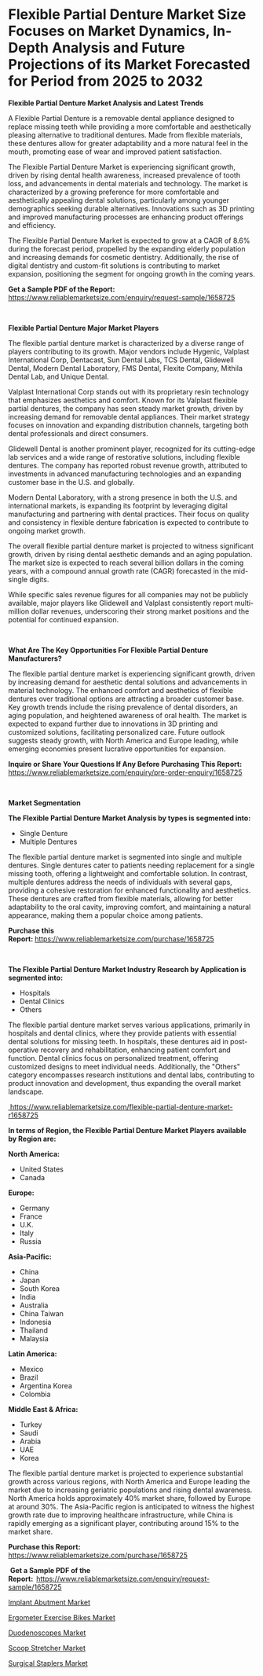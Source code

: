 <p><h1>Flexible Partial Denture Market Size Focuses on Market Dynamics, In-Depth Analysis and Future Projections of its Market Forecasted for Period from 2025 to 2032</h1></p><p><strong>Flexible Partial Denture Market Analysis and Latest Trends</strong></p>
<p><p>A Flexible Partial Denture is a removable dental appliance designed to replace missing teeth while providing a more comfortable and aesthetically pleasing alternative to traditional dentures. Made from flexible materials, these dentures allow for greater adaptability and a more natural feel in the mouth, promoting ease of wear and improved patient satisfaction.</p><p>The Flexible Partial Denture Market is experiencing significant growth, driven by rising dental health awareness, increased prevalence of tooth loss, and advancements in dental materials and technology. The market is characterized by a growing preference for more comfortable and aesthetically appealing dental solutions, particularly among younger demographics seeking durable alternatives. Innovations such as 3D printing and improved manufacturing processes are enhancing product offerings and efficiency.</p><p>The Flexible Partial Denture Market is expected to grow at a CAGR of 8.6% during the forecast period, propelled by the expanding elderly population and increasing demands for cosmetic dentistry. Additionally, the rise of digital dentistry and custom-fit solutions is contributing to market expansion, positioning the segment for ongoing growth in the coming years.</p></p>
<p><strong>Get a Sample PDF of the Report:&nbsp;</strong> <a href="https://www.reliablemarketsize.com/enquiry/request-sample/1658725?utm_campaign=2038&utm_medium=2&utm_source=Github&utm_content=ia&utm_term=03032025&utm_id=flexible-partial-denture">https://www.reliablemarketsize.com/enquiry/request-sample/1658725</a></p>
<p>&nbsp;</p>
<p><strong>Flexible Partial Denture Major Market Players</strong></p>
<p><p>The flexible partial denture market is characterized by a diverse range of players contributing to its growth. Major vendors include Hygenic, Valplast International Corp, Dentacast, Sun Dental Labs, TCS Dental, Glidewell Dental, Modern Dental Laboratory, FMS Dental, Flexite Company, Mithila Dental Lab, and Unique Dental.</p><p>Valplast International Corp stands out with its proprietary resin technology that emphasizes aesthetics and comfort. Known for its Valplast flexible partial dentures, the company has seen steady market growth, driven by increasing demand for removable dental appliances. Their market strategy focuses on innovation and expanding distribution channels, targeting both dental professionals and direct consumers.</p><p>Glidewell Dental is another prominent player, recognized for its cutting-edge lab services and a wide range of restorative solutions, including flexible dentures. The company has reported robust revenue growth, attributed to investments in advanced manufacturing technologies and an expanding customer base in the U.S. and globally.</p><p>Modern Dental Laboratory, with a strong presence in both the U.S. and international markets, is expanding its footprint by leveraging digital manufacturing and partnering with dental practices. Their focus on quality and consistency in flexible denture fabrication is expected to contribute to ongoing market growth.</p><p>The overall flexible partial denture market is projected to witness significant growth, driven by rising dental aesthetic demands and an aging population. The market size is expected to reach several billion dollars in the coming years, with a compound annual growth rate (CAGR) forecasted in the mid-single digits.</p><p>While specific sales revenue figures for all companies may not be publicly available, major players like Glidewell and Valplast consistently report multi-million dollar revenues, underscoring their strong market positions and the potential for continued expansion.</p></p>
<p>&nbsp;</p>
<p><strong>What Are The Key Opportunities For Flexible Partial Denture Manufacturers?</strong></p>
<p><p>The flexible partial denture market is experiencing significant growth, driven by increasing demand for aesthetic dental solutions and advancements in material technology. The enhanced comfort and aesthetics of flexible dentures over traditional options are attracting a broader customer base. Key growth trends include the rising prevalence of dental disorders, an aging population, and heightened awareness of oral health. The market is expected to expand further due to innovations in 3D printing and customized solutions, facilitating personalized care. Future outlook suggests steady growth, with North America and Europe leading, while emerging economies present lucrative opportunities for expansion.</p></p>
<p><strong>Inquire or Share Your Questions If Any Before Purchasing This Report:</strong> <a href="https://www.reliablemarketsize.com/enquiry/pre-order-enquiry/1658725?utm_campaign=2038&utm_medium=2&utm_source=Github&utm_content=ia&utm_term=03032025&utm_id=flexible-partial-denture">https://www.reliablemarketsize.com/enquiry/pre-order-enquiry/1658725</a></p>
<p>&nbsp;</p>
<p><strong>Market Segmentation</strong></p>
<p><strong>The Flexible Partial Denture Market Analysis by types is segmented into:</strong></p>
<p><ul><li>Single Denture</li><li>Multiple Dentures</li></ul></p>
<p><p>The flexible partial denture market is segmented into single and multiple dentures. Single dentures cater to patients needing replacement for a single missing tooth, offering a lightweight and comfortable solution. In contrast, multiple dentures address the needs of individuals with several gaps, providing a cohesive restoration for enhanced functionality and aesthetics. These dentures are crafted from flexible materials, allowing for better adaptability to the oral cavity, improving comfort, and maintaining a natural appearance, making them a popular choice among patients.</p></p>
<p><strong>Purchase this Report:&nbsp;</strong><a href="https://www.reliablemarketsize.com/purchase/1658725?utm_campaign=2038&utm_medium=2&utm_source=Github&utm_content=ia&utm_term=03032025&utm_id=flexible-partial-denture">https://www.reliablemarketsize.com/purchase/1658725</a></p>
<p>&nbsp;</p>
<p><strong>The Flexible Partial Denture Market Industry Research by Application is segmented into:</strong></p>
<p><ul><li>Hospitals</li><li>Dental Clinics</li><li>Others</li></ul></p>
<p><p>The flexible partial denture market serves various applications, primarily in hospitals and dental clinics, where they provide patients with essential dental solutions for missing teeth. In hospitals, these dentures aid in post-operative recovery and rehabilitation, enhancing patient comfort and function. Dental clinics focus on personalized treatment, offering customized designs to meet individual needs. Additionally, the "Others" category encompasses research institutions and dental labs, contributing to product innovation and development, thus expanding the overall market landscape.</p></p>
<p><a href="https://www.reliablemarketsize.com/flexible-partial-denture-market-r1658725?utm_campaign=2038&utm_medium=2&utm_source=Github&utm_content=ia&utm_term=03032025&utm_id=flexible-partial-denture">&nbsp;https://www.reliablemarketsize.com/flexible-partial-denture-market-r1658725</a></p>
<p><strong>In terms of Region, the Flexible Partial Denture Market Players available by Region are:</strong></p>
<p>
    <p> <strong> North America: </strong>
        <ul>
            <li>United States</li>
            <li>Canada</li>
        </ul>
        </p> 
    <p> <strong> Europe: </strong>
        <ul>
            <li>Germany</li>
            <li>France</li>
            <li>U.K.</li>
            <li>Italy</li>
            <li>Russia</li>
        </ul>
        </p> 
    <p> <strong> Asia-Pacific: </strong>
        <ul>
            <li>China</li>
            <li>Japan</li>
            <li>South Korea</li>
            <li>India</li>
            <li>Australia</li>
            <li>China Taiwan</li>
            <li>Indonesia</li>
            <li>Thailand</li>
            <li>Malaysia</li>
        </ul>
        </p> 
    <p> <strong> Latin America: </strong>
        <ul>
            <li>Mexico</li>
            <li>Brazil</li>
            <li>Argentina Korea</li>
            <li>Colombia</li>
        </ul>
        </p> 
    <p> <strong> Middle East & Africa: </strong>
        <ul>
            <li>Turkey</li>
            <li>Saudi</li>
            <li>Arabia</li>
            <li>UAE</li>
            <li>Korea</li>
        </ul>
    </p>
    </p>
<p><p>The flexible partial denture market is projected to experience substantial growth across various regions, with North America and Europe leading the market due to increasing geriatric populations and rising dental awareness. North America holds approximately 40% market share, followed by Europe at around 30%. The Asia-Pacific region is anticipated to witness the highest growth rate due to improving healthcare infrastructure, while China is rapidly emerging as a significant player, contributing around 15% to the market share.</p></p>
<p><strong>Purchase this Report: </strong><a href="https://www.reliablemarketsize.com/purchase/1658725?utm_campaign=2038&utm_medium=2&utm_source=Github&utm_content=ia&utm_term=03032025&utm_id=flexible-partial-denture">https://www.reliablemarketsize.com/purchase/1658725</a></p>
<p>&nbsp;<strong>Get a Sample PDF of the Report:&nbsp;&nbsp;</strong><a href="https://www.reliablemarketsize.com/enquiry/request-sample/1658725?utm_campaign=2038&utm_medium=2&utm_source=Github&utm_content=ia&utm_term=03032025&utm_id=flexible-partial-denture">https://www.reliablemarketsize.com/enquiry/request-sample/1658725</a></p>
<p><strong></strong></p>
<p><p><a href="https://github.com/leopardmicheal7019/Market-Research-Report-List-1/blob/main/implant-abutment-market.md?utm_campaign=2038&utm_medium=2&utm_source=Github&utm_content=ia&utm_term=03032025&utm_id=flexible-partial-denture">Implant Abutment Market</a></p><p><a href="https://github.com/JubayerMia832/Market-Research-Report-List-1/blob/main/ergometer-exercise-bikes-market.md?utm_campaign=2038&utm_medium=2&utm_source=Github&utm_content=ia&utm_term=03032025&utm_id=flexible-partial-denture">Ergometer Exercise Bikes Market</a></p><p><a href="https://github.com/mahnoor2003/Market-Research-Report-List-7/blob/main/duodenoscopes-market.md?utm_campaign=2038&utm_medium=2&utm_source=Github&utm_content=ia&utm_term=03032025&utm_id=flexible-partial-denture">Duodenoscopes Market</a></p><p><a href="https://github.com/BryceTownsendr/Market-Research-Report-List-7/blob/main/scoop-stretcher-market.md?utm_campaign=2038&utm_medium=2&utm_source=Github&utm_content=ia&utm_term=03032025&utm_id=flexible-partial-denture">Scoop Stretcher Market</a></p><p><a href="https://github.com/ygfu6u/Market-Research-Report-List-1/blob/main/surgical-staplers-market.md?utm_campaign=2038&utm_medium=2&utm_source=Github&utm_content=ia&utm_term=03032025&utm_id=flexible-partial-denture">Surgical Staplers Market</a></p></p>